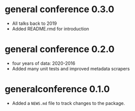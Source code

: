 # general conference 0.3.0

* All talks back to 2019
* Added README.rmd for introduction

# general conference 0.2.0

* four years of data: 2020-2016
* Added many unit tests and improved metadata scrapers

# generalconference 0.1.0

* Added a `NEWS.md` file to track changes to the package.

